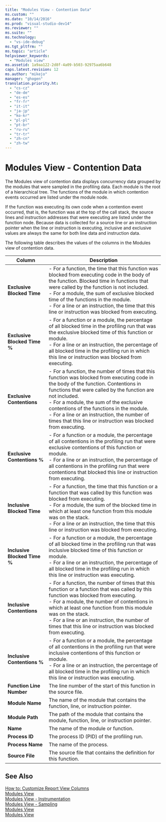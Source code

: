 ```yaml
---
title: "Modules View - Contention Data"
ms.custom: ""
ms.date: "10/14/2016"
ms.prod: "visual-studio-dev14"
ms.reviewer: ""
ms.suite: ""
ms.technology: 
  - "vs-ide-debug"
ms.tgt_pltfrm: ""
ms.topic: "article"
helpviewer_keywords: 
  - "Modules view"
ms.assetid: 1a9aa122-2d8f-4a09-b503-92975aa6b648
caps.latest.revision: 12
ms.author: "mikejo"
manager: "ghogen"
translation.priority.ht: 
  - "cs-cz"
  - "de-de"
  - "es-es"
  - "fr-fr"
  - "it-it"
  - "ja-jp"
  - "ko-kr"
  - "pl-pl"
  - "pt-br"
  - "ru-ru"
  - "tr-tr"
  - "zh-cn"
  - "zh-tw"
---
```

# Modules View - Contention Data
The Modules view of contention data displays concurrency data grouped by the modules that were sampled in the profiling data. Each module is the root of a hierarchical tree. The functions of the module in which contention events occurred are listed under the module node.  
  
 If the function was executing its own code when a contention event occurred, that is, the function was at the top of the call stack, the source lines and instruction addresses that were executing are listed under the function node. Because data is collected for a source line or an instruction pointer when the line or instruction is executing, inclusive and exclusive values are always the same for both line data and instruction data.  
  
 The following table describes the values of the columns in the Modules view of contention data.  
  
|Column|Description|  
|------------|-----------------|  
|**Exclusive Blocked Time**|-   For a function, the time that this function was blocked from executing code in the body of the function. Blocked time in functions that were called by the function is not included.<br />-   For a module, the sum of exclusive blocked time of the functions in the module.<br />-   For a line or an instruction, the time that this line or instruction was blocked from executing.|  
|**Exclusive Blocked Time %**|-   For a function or a module, the percentage of all blocked time in the profiling run that was the exclusive blocked time of this function or module.<br />-   For a line or an instruction, the percentage of all blocked time in the profiling run in which this line or instruction was blocked from executing.|  
|**Exclusive Contentions**|-   For a function, the number of times that this function was blocked from executing code in the body of the function. Contentions in functions that were called by the function are not included.<br />-   For a module, the sum of the exclusive contentions of the functions in the module.<br />-   For a line or an instruction, the number of times that this line or instruction was blocked from executing.|  
|**Exclusive Contentions %**|-   For a function or a module, the percentage of all contentions in the profiling run that were exclusive contentions of this function or module.<br />-   For a line or an instruction, the percentage of all contentions in the profiling run that were contentions that blocked this line or instruction from executing.|  
|**Inclusive Blocked Time**|-   For a function, the time that this function or a function that was called by this function was blocked from executing.<br />-   For a module, the sum of the blocked time in which at least one function from this module was on the stack.<br />-   For a line or an instruction, the time that this line or instruction was blocked from executing.|  
|**Inclusive Blocked Time %**|-   For a function or a module, the percentage of all blocked time in the profiling run that was inclusive blocked time of this function or module.<br />-   For a line or an instruction, the percentage of all blocked time in the profiling run in which this line or instruction was executing.|  
|**Inclusive Contentions**|-   For a function, the number of times that this function or a function that was called by this function was blocked from executing.<br />-   For a module, the number of contentions in which at least one function from this module was on the stack.<br />-   For a line or an instruction, the number of times that this line or instruction was blocked from executing.|  
|**Inclusive Contentions %**|-   For a function or a module, the percentage of all contentions in the profiling run that were inclusive contentions of this function or module.<br />-   For a line or an instruction, the percentage of all blocked time in the profiling run in which this line or instruction was executing.|  
|**Function Line Number**|The line number of the start of this function in the source file.|  
|**Module Name**|The name of the module that contains the function, line, or instruction pointer.|  
|**Module Path**|The path of the module that contains the module, function, line, or instruction pointer.|  
|**Name**|The name of the module or function.|  
|**Process ID**|The process ID (PID) of the profiling run.|  
|**Process Name**|The name of the process.|  
|**Source File**|The source file that contains the definition for this function.|  
  
## See Also  
 [How to: Customize Report View Columns](../profiling/how-to--customize-report-view-columns.md)   
 [Modules View](../profiling/modules-view.md)   
 [Modules View - Instrumentation](../profiling/modules-view---.net-memory-instrumentation-data.md)   
 [Modules View - Sampling](../profiling/modules-view---.net-memory-sampling-data.md)   
 [Modules View](../profiling/modules-view---instrumentation-data.md)   
 [Modules View](../profiling/modules-view---sampling-data.md)